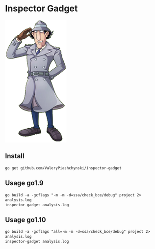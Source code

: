 # Inspector Gadget

<img src="/Inspector_Gadget.png" data-canonical-src="/Inspector_Gadget.png" width="200" height="400" />

## Install

```
go get github.com/ValeryPiashchynski/inspector-gadget
```

## Usage go1.9

```
go build -a -gcflags "-m -m -d=ssa/check_bce/debug" project 2> analysis.log
inspector-gadget analysis.log
```

## Usage go1.10

```
go build -a -gcflags "all=-m -m -d=ssa/check_bce/debug" project 2> analysis.log
inspector-gadget analysis.log
```
